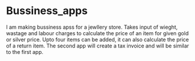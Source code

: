 # Bussiness_apps
I am making bussiness apss for a jewllery store. Takes input of wieght, wastage and labour charges to calculate the price of an item for given gold or silver price. 
Upto four items can be added, it can also calculate the price of a return item.
The second app will create a tax invoice and will be similar to the first app.
